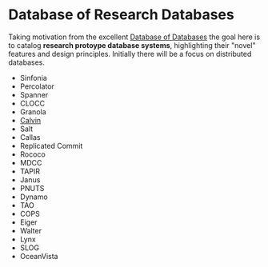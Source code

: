 # Database of Research Databases

Taking motivation from the excellent [Database of Databases](https://dbdb.io/) the goal here is to catalog **research protoype database systems**, highlighting their "novel" features and design principles.
Initially there will be a focus on distributed databases. 

+ Sinfonia 
+ Percolator 
+ Spanner 
+ CLOCC
+ Granola
+ [Calvin](https://github.com/jackwaudby/dbordb/blob/main/calvin.md)
+ Salt
+ Callas
+ Replicated Commit 
+ Rococo
+ MDCC
+ TAPIR
+ Janus
+ PNUTS
+ Dynamo 
+ TAO
+ COPS
+ Eiger
+ Walter 
+ Lynx
+ SLOG
+ OceanVista


